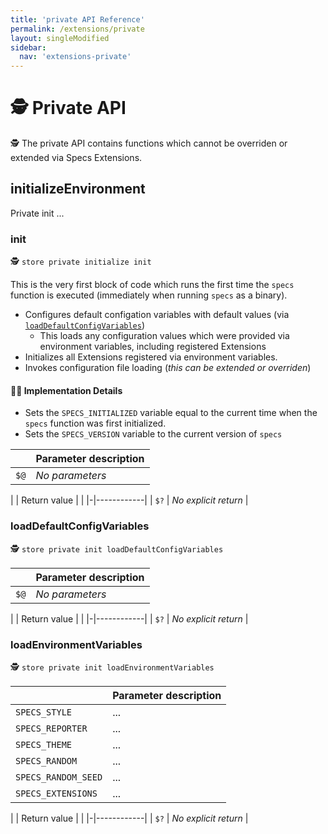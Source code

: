 ```yaml
---
title: 'private API Reference'
permalink: /extensions/private
layout: singleModified
sidebar:
  nav: 'extensions-private'
---
```


# 🕵️ Private API

🕵️ The private API contains functions which cannot be overriden or extended via Specs Extensions.

## initializeEnvironment

Private init ...
### init

🕵️ `store private initialize init`

This is the very first block of code which runs the first time the `specs`
function is executed (immediately when running `specs` as a binary).

- Configures default configation variables with default values (via [`loadDefaultConfigVariables`](#loadDefaultConfigVariables))
  - This loads any configuration values which were provided via environment variables, including registered Extensions
- Initializes all Extensions registered via environment variables.
- Invokes configuration file loading (_this can be extended or overriden_)

#### 👩‍💻 Implementation Details

- Sets the `SPECS_INITIALIZED` variable equal to the current time when the `specs` function was first initialized.
- Sets the `SPECS_VERSION` variable to the current version of `specs`

| | Parameter description |
|-|------------|
| `$@` | _No parameters_ |

| | Return value | |
|-|------------|
| `$?` | _No explicit return_ |

### loadDefaultConfigVariables

🕵️ `store private init loadDefaultConfigVariables`

| | Parameter description |
|-|------------|
| `$@` | _No parameters_ |

| | Return value | |
|-|------------|
| `$?` | _No explicit return_ |

### loadEnvironmentVariables

🕵️ `store private init loadEnvironmentVariables`

| | Parameter description |
|-|------------|
| `SPECS_STYLE` | ... |
| `SPECS_REPORTER` | ... |
| `SPECS_THEME` | ... |
| `SPECS_RANDOM` | ... |
| `SPECS_RANDOM_SEED` | ... |
| `SPECS_EXTENSIONS` | ... |

| | Return value | |
|-|------------|
| `$?` | _No explicit return_ |

